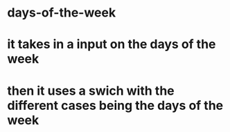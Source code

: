 # days-of-the-week
# it takes in a input on the days of the week
# then it uses a swich with the different cases being the days of the week
